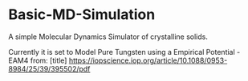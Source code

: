 # Basic-MD-Simulation
A simple Molecular Dynamics Simulator of crystalline solids.

Currently it is set to Model Pure Tungsten using a Empirical Potential - EAM4 from:  	[title] https://iopscience.iop.org/article/10.1088/0953-8984/25/39/395502/pdf
